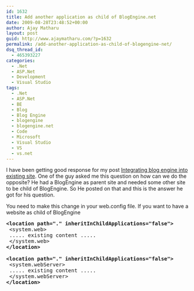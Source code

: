 ```yaml
---
id: 1632
title: Add another application as child of BlogEngine.net
date: 2009-08-28T23:48:52+00:00
author: Ajay Matharu
layout: post
guid: http://www.ajaymatharu.com/?p=1632
permalink: /add-another-application-as-child-of-blogengine-net/
dsq_thread_id:
  - 465393227
categories:
  - .Net
  - ASP.Net
  - Development
  - Visual Studio
tags:
  - .Net
  - ASP.Net
  - BE
  - Blog
  - Blog Engine
  - blogengine
  - blogengine.net
  - Code
  - Microsoft
  - Visual Studio
  - VS
  - vs.net
---
```

I have been getting good response for my post <a href="http://www.ajaymatharu.com/integrating-blogengine-into-an-existing-site/" target="_blank">Integrating blog engine into existing site</a>. One of the guy asked me this question on how can we do the opposite? He had a BlogEngine as parent site and needed some other site to be child of BlogEngine. So He posted on that and this is the answer he got for his question.

You need to make this change in your web.config file. If you want to have a website as child of BlogEngine

<pre name="code" class="xml"><strong>&lt;location path="." inheritInChildApplications="false"&gt;</strong>
 &lt;system.web&gt;
 ..... existing content .....
 &lt;/system.web&gt;
<strong>&lt;/location&gt;</strong>

<strong>&lt;location path="." inheritInChildApplications="false"&gt;</strong>
 &lt;system.webServer&gt;
 ..... existing content .....
 &lt;/system.webServer&gt;
<strong>&lt;/location&gt;</strong></pre>